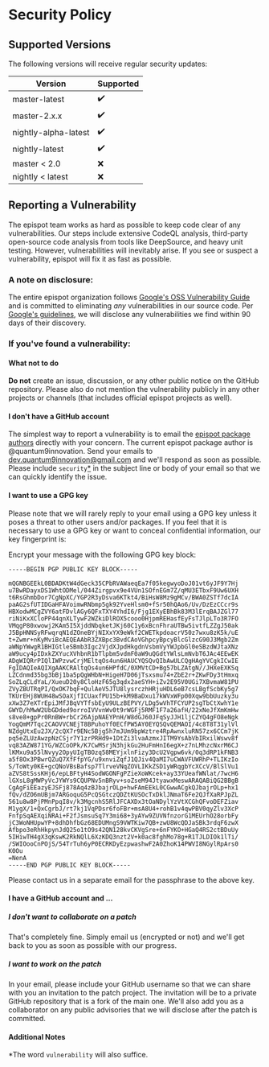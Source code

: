 # Security Policy

## Supported Versions

The following versions will receive regular security updates:

| Version | Supported          |
| ------- | ------------------ |
| master-latest   | ✔️ |
| master-2.x.x   | ✔️ |
| nightly-alpha-latest   | ✔️ |
| nightly-latest   | ✔️ |
| master < 2.0   | :x: |
| nightly < latest   | :x: |

## Reporting a Vulnerability

The epispot team works as hard as possible to keep code clear of any vulnerabilities. Our steps include extensive CodeQL analysis, third-party open-source code analysis from tools like DeepSource, and heavy unit testing. However, vulnerabilities will inevitably arise. If you see or suspect a vulnerability, epispot will fix it as fast as possible.

### A note on disclosure:

The entire epispot organization follows [Google's OSS Vulnerability Guide](https://github.com/google/oss-vulnerability-guide) and is committed to eliminating *any* vulnerabilities in our source code. Per [Google's guidelines](https://github.com/google/oss-vulnerability-guide/blob/main/guide.md#response-process), we will disclose any vulnerabilities we find within 90 days of their discovery.

### If you've found a vulnerability:

#### What not to do

**Do not** create an issue, discussion, or any other public notice on the GitHub repository. Please also do not mention the vulnerability publicly in any other projects or channels (that includes official epispot projects as well).

#### I don't have a GitHub account

The simplest way to report a vulnerability is to email the [epispot package authors](https://pypi.org/project/epispot) directly with your concern. The current epispot package author is @quantum9innovation. Send your emails to dev.quantum9innovation@gmail.com and we'll respond as soon as possible. Please include `security`[*](#additional-notes) in the subject line or body of your email so that we can quickly identify the issue.

#### I want to use a GPG key

Please note that we will rarely reply to your email using a GPG key unless it poses a threat to other users and/or packages. If you feel that it is necessary to use a GPG key or want to conceal confidential information, our key fingerprint is:


Encrypt your message with the following GPG key block:

```text
-----BEGIN PGP PUBLIC KEY BLOCK-----

mQGNBGEEkL0BDADKtW4dGeck35CPbRVAWaeqEa7f05kegwyoDoJ01vt6yJF9Y7Hj
u7BwRDayxDS1WhtODMel/044Zirgpvx9e4VUn1SOfnEGm7Z/qMU3ETbxF9Uw6UXH
t6RsGhmbDor7CgNpXC/YGP2R3yDsva6KTkt4/BiHsW8Mz9gMCv/BWA0ZSTf7dcIA
paAG2sfUTIDGaHFAVoimwRNbmp5gk92YveHlsm0+fSr50hQAo6/Uv/DzEzCCcr9s
HBXodwMCgZVY6atFDvlAGy6QFxTXY4YhdI6/Fjg1EXyEBhBk83M3lErqBAJZGl77
riNiKxXCloPP44qnXLTywF2WZkiDlROX5cooo0HjpmREHasfEyFsTJlpLTo3R7FO
VMqgP80xwowj2KAm5I5XjddNbqketJKj60C1y6xBcnFhraUTBw5ivtfLZZgJ50ak
J5BpHNNSyRFwqrqN1dZOneBYjNIXxYX9eWkf2CWETkpdoacrV50z7wxu8zK5k/uE
t+Zwmr+nKyMviBcAEQEAAbR3ZXBpc3BvdCAoVGhpcyBpcyBlcGlzcG90J3Mgb2Zm
aWNpYWwgR1BHIGtleSBmb3Igc2VjdXJpdHkgdnVsbmVyYWJpbGl0eSBzdWJtaXNz
aW9ucy4pIDxkZXYucXVhbnR1bTlpbm5vdmF0aW9uQGdtYWlsLmNvbT6JAc4EEwEK
ADgWIQRrPIQlIWPzvwCrjMEltqOs4un6HAUCYQSQvQIbAwULCQgHAgYVCgkICwIE
FgIDAQIeAQIXgAAKCRAltqOs4un6HPfdC/0XMVtCD+Bg57bLZAtgN//JHXeEXKSq
LZCdnmd35bg3bBj1ba5pQgWHbN+HigeH7D06jTsxsmu74+ZbE2r+ZKwFDy3tHmxq
SoZLqCLdYaL/XueuD20y8CloHzF65g3qdx2aeSYH+iZv2E95V0UGi7XBvmaW81PU
ZVyZBUTRqPI/QxOK7bqF+QulAeV5JTU8lysrczhHRjuHDL6eB7csLBgfScbKy5g7
TKUrEHj8WUH48wSOaXjfICUaxfPU15b+kM9BaDxu17kWVxWFp00Xqw9bbUuzky3u
xXw3Z7eXTrEpiJMfJBqVYTfsbEyU9ULzBEPVY/LDg5wVhTFCYUP2sgTbCtXwhY1e
GWYD/hMwW2UbGDded9orroIVVvnWv0t9rWGFj5RMF1F7a26afH/22xNeJfXmKmHw
s8ve8+gpPr0RnBW+rbCr26AjpNAEYPnH/W8dGJ60JFqSyJJH1ljCZYQ4gFO8eNgk
YogQmM7Tqc2CAOVVCNEjT8BPuhoYf0ECfPW5AY0EYQSQvQEMAOI/4c8T8T31ylVl
NZdgUtxEu2JX/2cQX7r9ENc5Bjg5h7mJUm9bpWztre4RpAwnxluRN57zx6CCm7jK
pq5eZLUzAwzpNzCSjr7Y1zrPRHd9+1DtZi3lvaAzmxJITM9YsAbVbIRxilWswv8f
vq83AZW871YG/WZCoOPk/K7CwMSrjN3hjkGu2HuFmHnI6egX+z7nLMhzcNxrM6CJ
lKMxu9a55lNvyy2OpyUIgTBOzq58MEYjxlnFizy3DcU2Vgpw6vk/0q3dRP1kFNB3
a5f8Ox3PBwrQZuQ7XfFfpYG/u9xnviZqfJ1QJiv4QaMI7uCWAVFUWRhP+TLIKzIo
S/ToWty0KE+gcQNoVBsBafsp7TlrveVNqZOVLIKkZSD1yWRqgbYcXCcV/BlSlVu1
aZVS8tSssKHj6/epLBFtyH4SodWGONFgPZieXoWKcek+ay33YUeafWNlat/7wcH6
lGXsL8gMWPyVcJYWYs9CQUPNv5nBRyv+soZseM94JtyawxMeswARAQABiQG2BBgB
CgAgFiEEazyEJSFj878Aq4zBJbajrOLp+hwFAmEEkL0CGwwACgkQJbajrOLp+hx1
fQv/dZO6mUBjm7ARGoquG5PcQSGtczQDZtKUSOcTxDklJNmaT6Fe2QJfXaRPJpZL
561u8w8PjPMnPpqI8v/k3MgcnhS5RlJFCAXDx3tOaNDylYzVtXCGhQFvoDEFZiav
M1ygX/1+QxCgrbJ/rt7kj1VqPDsr6foFBr+msA8U4+rohB1v4qwPBV0qyZlv3XcP
FnfpSqAEXqiNRAi+F2fJsmsuSq7Y3mi68+3yAYw9ZUVNfnzorG1MEUrhO28orbFy
jC3WoNHUpwYP+8dhDhfbGz68EDUMngS9VWTKiw7QB+zwU8WcQDJaSBk3rdqF6zwX
Afbpo3eRhHkpynJdQ25o1tO9s42QN128kvCKVgSre+6nFYKO+HGaQ4RS2ctBDuUy
5IHiwTH4gX3qKswK2RkNQlL6XzKDQ3nzt2V+k0ac8fghMo78g+R1TJLDIOk1lTi/
/SWIOooCnPOjS/54TrTuh6yP0ECRKDyEzpwashwF2A0ZhoK14PWVI8NGylRpArs0
K0Ou
=NenA
-----END PGP PUBLIC KEY BLOCK-----
```

Please contact us in a separate email for the passphrase to the above key.

#### I have a GitHub account and ...

##### I don't want to collaborate on a patch

That's completely fine. Simply email us (encrypted or not) and we'll get back to you as soon as possible with our progress.

##### I want to work on the patch

In your email, please include your GitHub username so that we can share with you an invitation to the patch project. The invitation will be to a private GitHub repository that is a fork of the main one. We'll also add you as a collaborator on any public advisories that we will disclose after the patch is committed.

#### Additional Notes

*The word `vulnerability` will also suffice.
